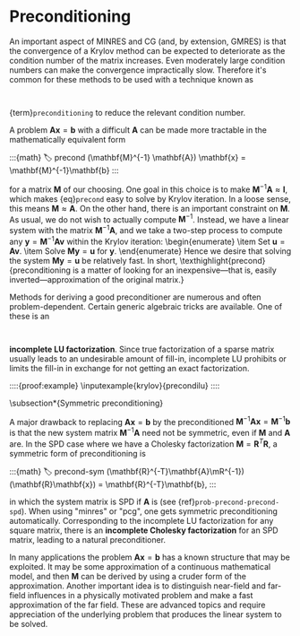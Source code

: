 # Preconditioning

An important aspect of MINRES and CG (and, by extension, GMRES) is that the convergence of a Krylov method can be expected to deteriorate as the condition number of the matrix increases. Even moderately large condition numbers can make the convergence impractically slow. Therefore it's common for these methods to be used with a technique known as 
```{index} GMRES!preconditioning
```
 
```{index} preconditioning
```
 {term}`preconditioning` to reduce the relevant condition number.

A problem $\mathbf{A}\mathbf{x}=\mathbf{b}$ with a difficult $\mathbf{A}$ can be made more tractable in the mathematically equivalent form

:::{math}
  :label: precond
  (\mathbf{M}^{-1} \mathbf{A}) \mathbf{x} = \mathbf{M}^{-1}\mathbf{b}
:::

for a matrix $\mathbf{M}$ of our choosing. One goal in this choice is to make $\mathbf{M}^{-1}\mathbf{A}\approx \mathbf{I}$, which makes {eq}`precond` easy to solve by Krylov iteration. In a loose sense, this means $\mathbf{M}\approx \mathbf{A}$. On the other hand, there is an important constraint on $\mathbf{M}$. As usual, we do not wish to actually compute $\mathbf{M}^{-1}$. Instead, we have a
linear system with the matrix $\mathbf{M}^{-1}\mathbf{A}$, and we take
a two-step process to compute any $\mathbf{y}=\mathbf{M}^{-1}\mathbf{A}\mathbf{v}$ within the Krylov iteration:
\begin{enumerate}
\item Set $\mathbf{u}=\mathbf{A}\mathbf{v}$.
\item Solve $\mathbf{M}\mathbf{y}=\mathbf{u}$ for $\mathbf{y}$.
\end{enumerate}
Hence we desire that solving the system $\mathbf{M}\mathbf{y}=\mathbf{u}$ be relatively fast. In short, \texthighlight{precond}{preconditioning is a matter of looking for an inexpensive—that is, easily inverted—approximation of the original matrix.}

Methods for deriving a good preconditioner are numerous and often problem-dependent. Certain generic algebraic
tricks are available. One of these is an 
```{index} matrix!factorization!LU
```
 
```{index} sparse matrix
```
 **incomplete LU factorization**. Since true factorization of a sparse matrix usually leads to an undesirable amount of fill-in, incomplete LU prohibits or limits the fill-in in exchange for not getting an exact factorization.


::::{proof:example}
  \inputexample{krylov}{precondilu}
::::


\subsection*{Symmetric preconditioning}

A major drawback to replacing $\mathbf{A}\mathbf{x}=\mathbf{b}$ by the preconditioned $\mathbf{M}^{-1}\mathbf{A}\mathbf{x}=\mathbf{M}^{-1}\mathbf{b}$ is that the new system matrix $\mathbf{M}^{-1}\mathbf{A}$ need not be symmetric, even if $\mathbf{M}$ and $\mathbf{A}$ are. In the SPD case where we have a Cholesky factorization $\mathbf{M}=\mathbf{R}^T\mathbf{R}$, a symmetric form of preconditioning is

:::{math}
  :label: precond-sym
  (\mathbf{R}^{-T}\mathbf{A}\mR^{-1})(\mathbf{R}\mathbf{x}) = \mathbf{R}^{-T}\mathbf{b},
:::

in which the system matrix is SPD if $\mathbf{A}$ is (see {ref}`prob-precond-precond-spd`). When using "minres" or "pcg", one gets symmetric preconditioning automatically. Corresponding to the incomplete LU factorization for any square matrix, there is an **incomplete Cholesky factorization** for an SPD matrix, leading to a natural preconditioner.
<!-- 
::::{proof:example}
  \inputexample{krylov}{precondsym}
:::: -->

In many applications the problem $\mathbf{A}\mathbf{x}=\mathbf{b}$ has a known structure that may be exploited.
It may be some approximation of a continuous mathematical model, and then $\mathbf{M}$ can be derived by using a cruder form of the approximation. Another important idea is to distinguish near-field and far-field influences in a physically motivated problem and make a fast approximation of the far field. These are advanced topics and require appreciation of the underlying problem that produces the linear system to be solved.
<!-- 

\begin{exercises}
  \input{krylov/exercises/Preconditioning}
\end{exercises} -->

